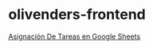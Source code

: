 # olivenders-frontend

[Asignación De Tareas en Google Sheets](https://docs.google.com/spreadsheets/d/e/2PACX-1vRhZaO8s51agxDyg6ruUgJwnSrzHaaPXUCiydiUTxP4Jw27DcHbuFPnnBNJQnlHP_Y6Pz9-1pVjTK4l/pubhtml)